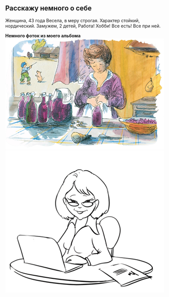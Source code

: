 ## Расскажу немного о себе

Женщина, 43 года
Весела, в меру строгая. 
Характер стойкий, нордический.
Замужем, 2 детей, 
Работа! 
Хобби! 
Все есть!
Все при ней.

**Немного фоток из моего альбома**
![img.png](img.png)![img_1.png](img_1.png)